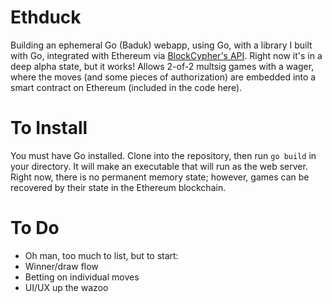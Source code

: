 # Ethduck

Building an ephemeral Go (Baduk) webapp, using Go, with a library I built with Go, integrated with Ethereum via [BlockCypher's API](https://www.blockcypher.com/). Right now it's in a deep alpha state, but it works! Allows 2-of-2 multsig games with a wager, where the moves (and some pieces of authorization) are embedded into a smart contract on Ethereum (included in the code here).

# To Install

You must have Go installed. Clone into the repository, then run `go build` in your directory. It will make an executable that will run as the web server. Right now, there is no permanent memory state; however, games can be recovered by their state in the Ethereum blockchain.

# To Do

* Oh man, too much to list, but to start:
* Winner/draw flow
* Betting on individual moves
* UI/UX up the wazoo
